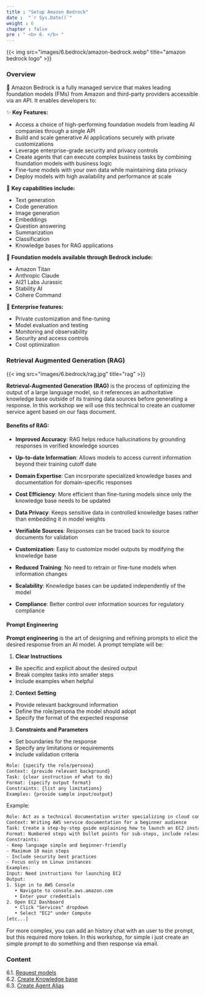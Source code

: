 ```yaml
---
title : "Setup Amazon Bedrock"
date :  "`r Sys.Date()`" 
weight : 6 
chapter : false
pre : " <b> 6. </b> "
---
```



{{< img src="images/6.bedrock/amazon-bedrock.webp" title="amazon bedrock logo" >}}

### Overview

🤖 Amazon Bedrock is a fully managed service that makes leading foundation models (FMs) from Amazon and third-party providers accessible via an API. It enables developers to:

✨ **Key Features:**
- Access a choice of high-performing foundation models from leading AI companies through a single API
- Build and scale generative AI applications securely with private customizations 
- Leverage enterprise-grade security and privacy controls
- Create agents that can execute complex business tasks by combining foundation models with business logic
- Fine-tune models with your own data while maintaining data privacy
- Deploy models with high availability and performance at scale

🎯 **Key capabilities include:**
- Text generation
- Code generation 
- Image generation
- Embeddings
- Question answering
- Summarization
- Classification
- Knowledge bases for RAG applications

🚀 **Foundation models available through Bedrock include:**
- Amazon Titan
- Anthropic Claude
- AI21 Labs Jurassic
- Stability AI
- Cohere Command

🔧 **Enterprise features:**
- Private customization and fine-tuning
- Model evaluation and testing
- Monitoring and observability
- Security and access controls
- Cost optimization

### Retrieval Augmented Generation (RAG)

{{< img src="images/6.bedrock/rag.jpg" title="rag" >}}

**Retrieval-Augmented Generation (RAG)** is the process of optimizing the output of a large language model, so it references an authoritative knowledge base outside of its training data sources before generating a response. In this workshop we will use this technical to create an customer service agent based on our faqs document.

#### Benefits of RAG:

- **Improved Accuracy**: RAG helps reduce hallucinations by grounding responses in verified knowledge sources

- **Up-to-date Information**: Allows models to access current information beyond their training cutoff date

- **Domain Expertise**: Can incorporate specialized knowledge bases and documentation for domain-specific responses

- **Cost Efficiency**: More efficient than fine-tuning models since only the knowledge base needs to be updated

- **Data Privacy**: Keeps sensitive data in controlled knowledge bases rather than embedding it in model weights

- **Verifiable Sources**: Responses can be traced back to source documents for validation

- **Customization**: Easy to customize model outputs by modifying the knowledge base

- **Reduced Training**: No need to retrain or fine-tune models when information changes

- **Scalability**: Knowledge bases can be updated independently of the model

- **Compliance**: Better control over information sources for regulatory compliance

#### Prompt Engineering

**Prompt engineering** is the art of designing and refining prompts to elicit the desired response from an AI model. A prompt template will be:

1. **Clear Instructions**
- Be specific and explicit about the desired output
- Break complex tasks into smaller steps
- Include examples when helpful

2. **Context Setting**
- Provide relevant background information
- Define the role/persona the model should adopt
- Specify the format of the expected response

3. **Constraints and Parameters**
- Set boundaries for the response
- Specify any limitations or requirements
- Include validation criteria

```txt
Role: {specify the role/persona}
Context: {provide relevant background}
Task: {clear instruction of what to do}
Format: {specify output format}
Constraints: {list any limitations}
Examples: {provide sample input/output}
```
Example:
```txt
Role: Act as a technical documentation writer specializing in cloud computing
Context: Writing AWS service documentation for a beginner audience
Task: Create a step-by-step guide explaining how to launch an EC2 instance
Format: Numbered steps with bullet points for sub-steps, include relevant AWS console screenshots
Constraints: 
- Keep language simple and beginner-friendly
- Maximum 10 main steps
- Include security best practices
- Focus only on Linux instances
Examples:
Input: Need instructions for launching EC2
Output:
1. Sign in to AWS Console
   • Navigate to console.aws.amazon.com
   • Enter your credentials
2. Open EC2 Dashboard
   • Click "Services" dropdown
   • Select "EC2" under Compute
[etc...]
```

For more complex, you can add an history chat with an user to the prompt, but this required more token. In this workshop, for simple i just create an simple prompt to do something and then response via email.

### Content

6.1. [Request models](6.1-request-model/)\
6.2. [Create Knowledge base](6.2-create-knowledge-base/)\
6.3. [Create Agent Alias](6.3-create-agent-alias/)
